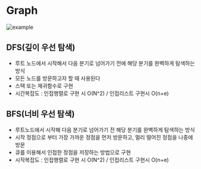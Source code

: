 # Graph
![example](https://user-images.githubusercontent.com/79291114/110069884-2996bb80-7dbc-11eb-8990-4d0710e223d4.jpg)
## DFS(깊이 우선 탐색)
- 루트 노드에서 시작해서 다음 분기로 넘어가기 전에 해당 분기를 완벽하게 탐색하는 방식
- 모든 노드를 방문하고자 할 때 사용된다
- 스택 또는 재귀함수로 구현
- 시간복잡도 : 인접행렬로 구현 시 O(N^2) / 인접리스트 구현시 O(n+e)

## BFS(너비 우선 탐색)
- 루트노드에서 시작해 다음 분기로 넘어가기 전 해당 분기를 완벽하게 탐색하는 방식
- 시작 정점으로 부터 가장 가까운 정점을 먼저 방문하고, 멀리 떨어진 정점을 나중에 방문
- 큐를 이용해서 인접한 정점을 저장하는 방법으로 구현
- 시작복잡도 : 인접행렬로 구현 시 O(N^2) / 인접리스트 구현시 O(n+e)